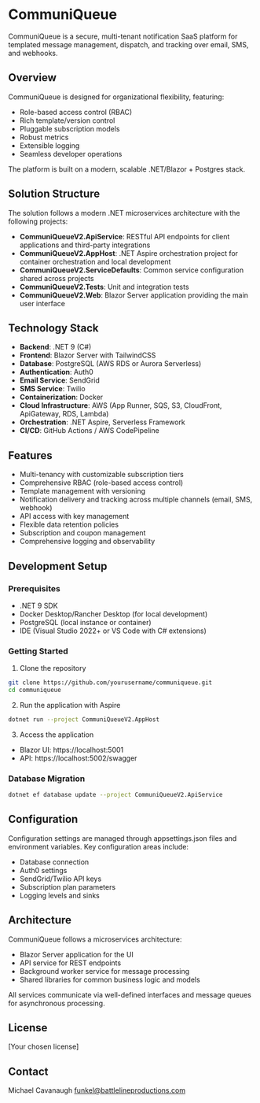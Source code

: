 # CommuniQueue

CommuniQueue is a secure, multi-tenant notification SaaS platform for templated message management, dispatch, and tracking over email, SMS, and webhooks.

## Overview

CommuniQueue is designed for organizational flexibility, featuring:
- Role-based access control (RBAC)
- Rich template/version control
- Pluggable subscription models
- Robust metrics
- Extensible logging
- Seamless developer operations

The platform is built on a modern, scalable .NET/Blazor + Postgres stack.

## Solution Structure

The solution follows a modern .NET microservices architecture with the following projects:

- **CommuniQueueV2.ApiService**: RESTful API endpoints for client applications and third-party integrations
- **CommuniQueueV2.AppHost**: .NET Aspire orchestration project for container orchestration and local development
- **CommuniQueueV2.ServiceDefaults**: Common service configuration shared across projects
- **CommuniQueueV2.Tests**: Unit and integration tests
- **CommuniQueueV2.Web**: Blazor Server application providing the main user interface

## Technology Stack

- **Backend**: .NET 9 (C#)
- **Frontend**: Blazor Server with TailwindCSS
- **Database**: PostgreSQL (AWS RDS or Aurora Serverless)
- **Authentication**: Auth0
- **Email Service**: SendGrid
- **SMS Service**: Twilio
- **Containerization**: Docker
- **Cloud Infrastructure**: AWS (App Runner, SQS, S3, CloudFront, ApiGateway, RDS, Lambda)
- **Orchestration**: .NET Aspire, Serverless Framework
- **CI/CD**: GitHub Actions / AWS CodePipeline

## Features

- Multi-tenancy with customizable subscription tiers
- Comprehensive RBAC (role-based access control)
- Template management with versioning
- Notification delivery and tracking across multiple channels (email, SMS, webhook)
- API access with key management
- Flexible data retention policies
- Subscription and coupon management
- Comprehensive logging and observability

## Development Setup

### Prerequisites

- .NET 9 SDK
- Docker Desktop/Rancher Desktop (for local development)
- PostgreSQL (local instance or container)
- IDE (Visual Studio 2022+ or VS Code with C# extensions)

### Getting Started

1. Clone the repository

```bash
git clone https://github.com/yourusername/communiqueue.git
cd communiqueue
```

2. Run the application with Aspire

```bash
dotnet run --project CommuniQueueV2.AppHost

```

3. Access the application
- Blazor UI: https://localhost:5001
- API: https://localhost:5002/swagger

### Database Migration

```bash
dotnet ef database update --project CommuniQueueV2.ApiService
```


## Configuration

Configuration settings are managed through appsettings.json files and environment variables. 
Key configuration areas include:

- Database connection
- Auth0 settings
- SendGrid/Twilio API keys
- Subscription plan parameters
- Logging levels and sinks

## Architecture

CommuniQueue follows a microservices architecture:
- Blazor Server application for the UI
- API service for REST endpoints
- Background worker service for message processing
- Shared libraries for common business logic and models

All services communicate via well-defined interfaces and message queues for asynchronous processing.

## License

[Your chosen license]

## Contact

Michael Cavanaugh
funkel@battlelineproductions.com
